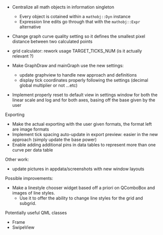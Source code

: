 - Centralize all math objects in information singleton
  - Every object is cotained within a `mathobj::Dyn` instance
  - Expression line edits go through that with the `mathobj::Expr` alternative
- Change graph curve quality setting so it defines the smallest pixel distance between two calculated points
- grid calculator: rework usage TARGET_TICKS_NUM (is it actually relevant ?)

- Make GraphDraw and mainGraph use the new settings:
    - update graphview to handle new approach and definitions
    - display tick coordinates properly following the settings (decimal global multiplier or not ...etc)
- Implement properly reset to default view in settings window for both the linear scale and log and for both axes,
basing off the base given by the user

Exporting
- Make the actual exporting with the user given formats, the format left are image formats
- Implement tick spacing auto-update in export preview: easier in the new approach (simply update the base power)
- Enable adding additional pins in data tables to represent more than one curve per data table

Other work:
- update pictures in appdata/screenshots with new window layouts

Possible improvements:
- Make a linestyle chooser widget based off a priori on QComboBox and images of line styles.
  - Use it to offer the ability to change line styles for the grid and subgrid.

Potentially useful QML classes
- Frame
- SwipeView

